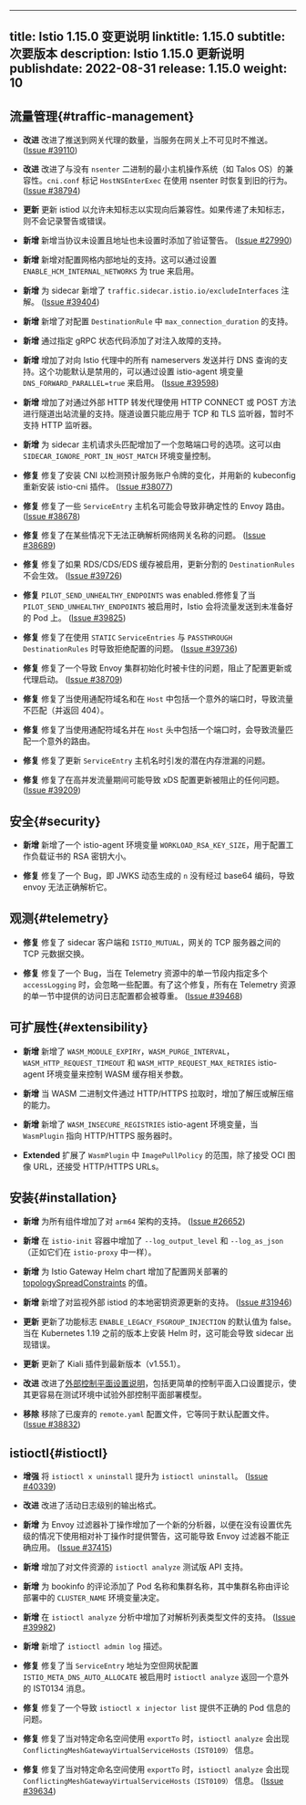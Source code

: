  ---
title: Istio 1.15.0 变更说明
linktitle: 1.15.0
subtitle: 次要版本
description: Istio 1.15.0 更新说明
publishdate: 2022-08-31
release: 1.15.0
weight: 10
---

## 流量管理{#traffic-management}

- **改进** 改进了推送到网关代理的数量，当服务在网关上不可见时不推送。
  ([Issue #39110](https://github.com/istio/istio/issues/39110))

- **改进** 改进了与没有 `nsenter` 二进制的最小主机操作系统（如 Talos OS）的兼容性。`cni.conf` 标记 `HostNSEnterExec` 在使用 nsenter 时恢复到旧的行为。
  ([Issue #38794](https://github.com/istio/istio/issues/38794))

- **更新** 更新 istiod 以允许未知标志以实现向后兼容性。如果传递了未知标志，则不会记录警告或错误。

- **新增** 新增当协议未设置且地址也未设置时添加了验证警告。
  ([Issue #27990](https://github.com/istio/istio/issues/27990))

- **新增** 新增对配置网格内部地址的支持。这可以通过设置
`ENABLE_HCM_INTERNAL_NETWORKS` 为 true 来启用。

- **新增** 为 sidecar 新增了 `traffic.sidecar.istio.io/excludeInterfaces` 注解。
  ([Issue #39404](https://github.com/istio/istio/pull/39404))

- **新增** 新增了对配置 `DestinationRule` 中 `max_connection_duration` 的支持。

- **新增** 通过指定 gRPC 状态代码添加了对注入故障的支持。

- **新增** 增加了对向 Istio 代理中的所有 nameservers 发送并行 DNS 查询的支持。这个功能默认是禁用的，可以通过设置 istio-agent 境变量 `DNS_FORWARD_PARALLEL=true` 来启用。
  ([Issue #39598](https://github.com/istio/istio/issues/39598))

- **新增** 增加了对通过外部 HTTP 转发代理使用 HTTP CONNECT 或 POST 方法进行隧道出站流量的支持。隧道设置只能应用于 TCP 和 TLS 监听器，暂时不支持 HTTP 监听器。

- **新增** 为 sidecar 主机请求头匹配增加了一个忽略端口号的选项。这可以由 `SIDECAR_IGNORE_PORT_IN_HOST_MATCH` 环境变量控制。

- **修复** 修复了安装 CNI 以检测预计服务账户令牌的变化，并用新的 kubeconfig 重新安装 istio-cni 插件。
  ([Issue #38077](https://github.com/istio/istio/issues/38077))

- **修复** 修复了一些 `ServiceEntry` 主机名可能会导致非确定性的 Envoy 路由。
  ([Issue #38678](https://github.com/istio/istio/issues/38678))

- **修复** 修复了在某些情况下无法正确解析网络网关名称的问题。
  ([Issue #38689](https://github.com/istio/istio/issues/38689))

- **修复** 修复了如果 RDS/CDS/EDS 缓存被启用，更新分割的 `DestinationRules` 不会生效。
  ([Issue #39726](https://github.com/istio/istio/issues/39726))

- **修复** `PILOT_SEND_UNHEALTHY_ENDPOINTS` was enabled.修修复了当 `PILOT_SEND_UNHEALTHY_ENDPOINTS` 被启用时，Istio 会将流量发送到未准备好的 Pod 上。
  ([Issue #39825](https://github.com/istio/istio/issues/39825))

- **修复** 修复了在使用 `STATIC` `ServiceEntries` 与 `PASSTHROUGH` `DestinationRules` 时导致拒绝配置的问题。
  ([Issue #39736](https://github.com/istio/istio/issues/39736))

- **修复** 修复了一个导致 Envoy 集群初始化时被卡住的问题，阻止了配置更新或代理启动。
  ([Issue #38709](https://github.com/istio/istio/issues/38709))

- **修复** 修复了当使用通配符域名和在 `Host` 中包括一个意外的端口时，导致流量不匹配（并返回 404）。

- **修复** 修复了当使用通配符域名并在 `Host` 头中包括一个端口时，会导致流量匹配一个意外的路由。

- **修复** 修复了更新 `ServiceEntry` 主机名时引发的潜在内存泄漏的问题。

- **修复** 修复了在高并发流量期间可能导致 xDS 配置更新被阻止的任何问题。
  ([Issue #39209](https://github.com/istio/istio/issues/39209))

## 安全{#security}

- **新增** 新增了一个 istio-agent 环境变量 `WORKLOAD_RSA_KEY_SIZE`，用于配置工作负载证书的 RSA 密钥大小。

- **修复** 修复了一个 Bug，即 JWKS 动态生成的 `n` 没有经过 base64 编码，导致 envoy 无法正确解析它。

## 观测{#telemetry} 

- **修复** 修复了 sidecar 客户端和 `ISTIO_MUTUAL`，网关的 TCP 服务器之间的 TCP 元数据交换。

- **修复** 修复了一个 Bug，当在 Telemetry 资源中的单一节段内指定多个 `accessLogging` 时，会忽略一些配置。有了这个修复，所有在 Telemetry 资源的单一节中提供的访问日志配置都会被尊重。
  ([Issue #39468](https://github.com/istio/istio/issues/39468))

## 可扩展性{#extensibility}

- **新增** 新增了 `WASM_MODULE_EXPIRY`，`WASM_PURGE_INTERVAL`，`WASM_HTTP_REQUEST_TIMEOUT` 和 `WASM_HTTP_REQUEST_MAX_RETRIES` istio-agent 环境变量来控制 WASM 缓存相关参数。

- **新增** 当 WASM 二进制文件通过 HTTP/HTTPS 拉取时，增加了解压或解压缩的能力。

- **新增** 新增了 `WASM_INSECURE_REGISTRIES` istio-agent 环境变量，当 `WasmPlugin` 指向 HTTP/HTTPS 服务器时。

- **Extended** 扩展了 `WasmPlugin` 中 `ImagePullPolicy` 的范围，除了接受 OCI 图像 URL，还接受 HTTP/HTTPS URLs。

## 安装{#installation}

- **新增** 为所有组件增加了对 `arm64` 架构的支持。
  ([Issue #26652](https://github.com/istio/istio/issues/26652))

- **新增** 在 `istio-init` 容器中增加了 `--log_output_level` 和 `--log_as_json`（正如它们在 `istio-proxy` 中一样）。

- **新增** 为 Istio Gateway Helm chart 增加了配置网关部署的 [topologySpreadConstraints](https://kubernetes.io/docs/concepts/workloads/pods/pod-topology-spread-constraints/) 的值。

- **新增** 新增了对监视外部 istiod 的本地密钥资源更新的支持。
  ([Issue #31946](https://github.com/istio/istio/issues/31946))

- **更新** 更新了功能标志 `ENABLE_LEGACY_FSGROUP_INJECTION` 的默认值为 false。当在 Kubernetes 1.19 之前的版本上安装 Helm 时，这可能会导致 sidecar 出现错误。

- **更新** 更新了 Kiali 插件到最新版本（v1.55.1）。

- **改进** 改进了[外部控制平面设置说明](/zh/docs/setup/install/external-controlplane/)，包括更简单的控制平面入口设置提示，使其更容易在测试环境中试验外部控制平面部署模型。

- **移除** 移除了已废弃的 `remote.yaml` 配置文件，它等同于默认配置文件。
  ([Issue #38832](https://github.com/istio/istio/issues/38832))

## istioctl{#istioctl}

- **增强** 将 `istioctl x uninstall` 提升为 `istioctl uninstall`。
  ([Issue #40339](https://github.com/istio/istio/issues/40339))

- **改进** 改进了活动日志级别的输出格式。

- **新增** 为 Envoy 过滤器补丁操作增加了一个新的分析器，以便在没有设置优先级的情况下使用相对补丁操作时提供警告，这可能导致 Envoy 过滤器不能正确应用。
  ([Issue #37415](https://github.com/istio/istio/issues/37415))

- **新增** 增加了对文件资源的 `istioctl analyze` 测试版 API 支持。

- **新增** 为 bookinfo 的评论添加了 Pod 名称和集群名称，其中集群名称由评论部署中的 `CLUSTER_NAME` 环境变量决定。

- **新增** 在 `istioctl analyze` 分析中增加了对解析列表类型文件的支持。
  ([Issue #39982](https://github.com/istio/istio/issues/39982))

- **新增** 新增了 `istioctl admin log` 描述。

- **修复** 修复了当 `ServiceEntry` 地址为空但网状配置 `ISTIO_META_DNS_AUTO_ALLOCATE` 被启用时 `istioctl analyze` 返回一个意外的 IST0134 消息。

- **修复** 修复了一个导致 `istioctl x injector list` 提供不正确的 Pod 信息的问题。

- **修复** 修复了当对特定命名空间使用 `exportTo` 时，`istioctl analyze` 会出现 `ConflictingMeshGatewayVirtualServiceHosts（IST0109）` 信息。

- **修复** 修复了当对特定命名空间使用 `exportTo` 时，`istioctl analyze` 会出现 `ConflictingMeshGatewayVirtualServiceHosts（IST0109）` 信息。
  ([Issue #39634](https://github.com/istio/istio/issues/39634))
